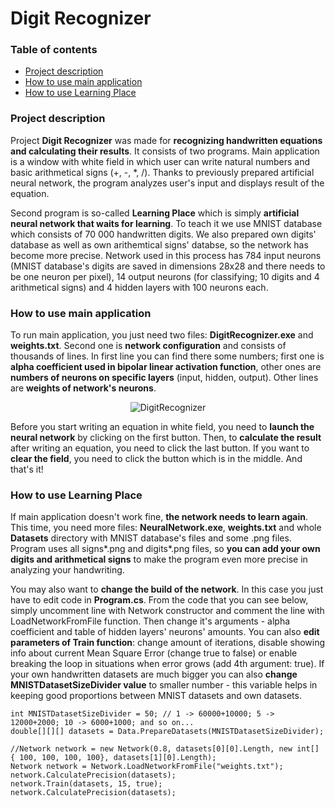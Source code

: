 # Digit Recognizer
### Table of contents
* [Project description](#project-description)
* [How to use main application](#how-to-use-main-application)
* [How to use Learning Place](#how-to-use-learning-place)

### Project description
Project **Digit Recognizer** was made for **recognizing handwritten equations and calculating their results**.
It consists of two programs. Main application is a window with white field in which user can write natural 
numbers and basic arithmetical signs (+, -, *, /). Thanks to previously prepared artificial neural network, 
the program analyzes user's input and displays result of the equation.

Second program is so-called **Learning Place** which is simply **artificial neural network that waits for learning**. 
To teach it we use MNIST database which consists of 70 000 handwritten digits. We also prepared own digits' 
database as well as own arithemtical signs' databse, so the network has become more precise. Network used 
in this process has 784 input neurons (MNIST database's digits are saved in dimensions 28x28 and there needs 
to be one neuron per pixel), 14 output neurons (for classifying; 10 digits and 4 arithmetical signs) and 4 hidden layers
with 100 neurons each.
	
### How to use main application
To run main application, you just need two files: **DigitRecognizer.exe** and **weights.txt**. Second one is **network configuration** 
and consists of thousands of lines. In first line you can find there some numbers; first one is **alpha coefficient used in bipolar 
linear activation function**, other ones are **numbers of neurons on specific layers** (input, hidden, output). Other lines are **weights
of network's neurons**.

<p align="center">
  <img src="https://user-images.githubusercontent.com/43967269/122359301-baea0200-cf55-11eb-89f7-1709b3d3bdb5.png" alt="DigitRecognizer">
</p>

Before you start writing an equation in white field, you need to **launch the neural network** by clicking on the first button. 
Then, to **calculate the result** after writing an equation, you need to click the last button. If you want to **clear the field**, 
you need to click the button which is in the middle. And that's it!

### How to use Learning Place
If main application doesn't work fine, **the network needs to learn again**. This time, you need more files: **NeuralNetwork.exe**, **weights.txt** 
and whole **Datasets** directory with MNIST database's files and some .png files. Program uses all signs*.png and digits*.png files, so **you can add your
own digits and arithmetical signs** to make the program even more precise in analyzing your handwriting.

You may also want to **change the build of the network**. In this case you just have to edit code in **Program.cs**. 
From the code that you can see below, simply uncomment line with Network constructor and comment the line 
with LoadNetworkFromFile function. Then change it's arguments - alpha coefficient and table of hidden layers' neurons' amounts.
You can also **edit parameters of Train function**: change amount of iterations, disable showing info 
about current Mean Square Error (change true to false) or enable breaking the loop in situations when error grows 
(add 4th argument: true). If your own handwritten datasets are much bigger you can also **change MNISTDatasetSizeDivider value** to smaller number - this variable helps in keeping good proportions between MNIST datasets and own datasets.

```
int MNISTDatasetSizeDivider = 50; // 1 -> 60000+10000; 5 -> 12000+2000; 10 -> 6000+1000; and so on...
double[][][] datasets = Data.PrepareDatasets(MNISTDatasetSizeDivider);

//Network network = new Network(0.8, datasets[0][0].Length, new int[] { 100, 100, 100, 100}, datasets[1][0].Length);
Network network = Network.LoadNetworkFromFile("weights.txt");
network.CalculatePrecision(datasets);
network.Train(datasets, 15, true);
network.CalculatePrecision(datasets);
```
